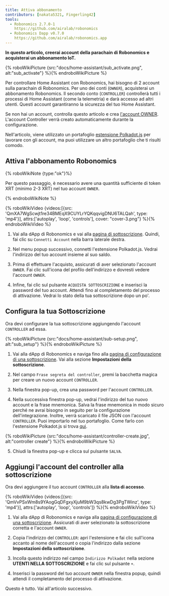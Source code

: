 ```yaml
---
title: Attiva abbonamento
contributors: [nakata5321, Fingerling42]
tools:
  - Robonomics 2.7.0-1
    https://github.com/airalab/robonomics
  - Robonomics Dapp v0.7.0
    https://github.com/airalab/robonomics.app
---
```


**In questo articolo, creerai account della parachain di Robonomics e acquisterai un abbonamento IoT.**

{% roboWikiPicture {src:"docs/home-assistant/sub_activate.png", alt:"sub_activate"} %}{% endroboWikiPicture %}

Per controllare Home Assistant con Robonomics, hai bisogno di 2 account sulla parachain di Robonomics. Per uno dei conti (`OWNER`), acquisterai un abbonamento Robonomics. Il secondo conto (`CONTROLLER`) controllerà tutti i processi di Home Assistant (come la telemetria) e darà accesso ad altri utenti. Questi account garantiranno la sicurezza del tuo Home Assistant.

Se non hai un account, controlla questo articolo e crea [l'account OWNER](/docs/create-account-in-dapp/). L'account Controller verrà creato automaticamente durante la configurazione.

Nell'articolo, viene utilizzato un portafoglio [estensione Polkadot.js](https://polkadot.js.org/extension/) per lavorare con gli account, ma puoi utilizzare un altro portafoglio che ti risulti comodo.

## Attiva l'abbonamento Robonomics

{% roboWikiNote {type:"ok"}%}

Per questo passaggio, è necessario avere una quantità sufficiente di token XRT (minimo 2-3 XRT) nel tuo account `OWNER`.

{% endroboWikiNote %}

{% roboWikiVideo {videos:[{src: 'QmXA7WgScwjt1re34BMEqX9CUYLrYQKqqvigDNU6TALQah', type: 'mp4'}], attrs:['autoplay', 'loop', 'controls'], cover: "cover-3.png"} %}{% endroboWikiVideo %}

1. Vai alla dApp di Robonomics e vai alla [pagina di sottoscrizione](https://robonomics.app/#/rws-buy). Quindi, fai clic su `Connetti Account` nella barra laterale destra.

2. Nel menu popup successivo, connetti l'estensione Polkadot.js. Vedrai l'indirizzo del tuo account insieme al suo saldo.

3. Prima di effettuare l'acquisto, assicurati di aver selezionato l'account `OWNER`. Fai clic sull'icona del profilo dell'indirizzo e dovresti vedere l'account `OWNER`.

4. Infine, fai clic sul pulsante `ACQUISTA SOTTOSCRIZIONE` e inserisci la password del tuo account. Attendi fino al completamento del processo di attivazione. Vedrai lo stato della tua sottoscrizione dopo un po'.

## Configura la tua Sottoscrizione

Ora devi configurare la tua sottoscrizione aggiungendo l'account `CONTROLLER` ad essa.

{% roboWikiPicture {src:"docs/home-assistant/sub-setup.png", alt:"sub_setup"} %}{% endroboWikiPicture %}

1. Vai alla dApp di Robonomics e naviga fino alla [pagina di configurazione di una sottoscrizione](https://robonomics.app/#/rws-setup). Vai alla sezione **Impostazioni della sottoscrizione**.

2. Nel campo `Frase segreta del controller`, premi la bacchetta magica per creare un nuovo account `CONTROLLER`.

3. Nella finestra pop-up, crea una password per l'account `CONTROLLER`.

4. Nella successiva finestra pop-up, vedrai l'indirizzo del tuo nuovo account e la frase mnemonica. Salva la frase mnemonica in modo sicuro perché ne avrai bisogno in seguito per la configurazione dell'integrazione. Inoltre, verrà scaricato il file JSON con l'account `CONTROLLER`. Puoi importarlo nel tuo portafoglio. Come farlo con l'estensione Polkadot.js si trova [qui](/docs/create-account-in-dapp/).

{% roboWikiPicture {src:"docs/home-assistant/controller-create.jpg", alt:"controller create"} %}{% endroboWikiPicture %}

5. Chiudi la finestra pop-up e clicca sul pulsante `SALVA`.

## Aggiungi l'account del controller alla sottoscrizione

Ora devi aggiungere il tuo account `CONTROLLER` alla **lista di accesso**.

{% roboWikiVideo {videos:[{src: 'QmVvPSxWm8s9YAogGqDFgxyXjuM9bW3qs8kwDg3PgTWinz', type: 'mp4'}], attrs:['autoplay', 'loop', 'controls']} %}{% endroboWikiVideo %}

1. Vai alla dApp di Robonomics e naviga alla [pagina di configurazione di una sottoscrizione](https://robonomics.app/#/rws-setup). Assicurati di aver selezionato la sottoscrizione corretta e l'account `OWNER`.

2. Copia l'indirizzo del `CONTROLLER`: apri l'estensione e fai clic sull'icona accanto al nome dell'account o copia l'indirizzo dalla sezione **Impostazioni della sottoscrizione**.

3. Incolla questo indirizzo nel campo `Indirizzo Polkadot` nella sezione **UTENTI NELLA SOTTOSCRIZIONE** e fai clic sul pulsante `+`.

4. Inserisci la password del tuo account `OWNER` nella finestra popup, quindi attendi il completamento del processo di attivazione.

Questo è tutto. Vai all'articolo successivo.